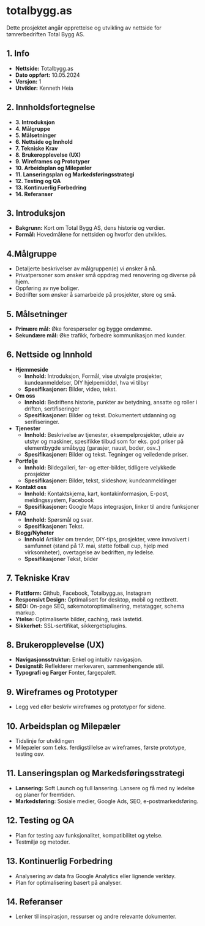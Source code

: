 # totalbygg.as
Dette prosjektet angår opprettelse og utvikling av nettside for tømrerbedriften Total Bygg AS. 

## 1. Info
- **Nettside:** Totalbygg.as
- **Dato oppført:** 10.05.2024
- **Versjon:** 1
- **Utvikler:** Kenneth Heia

## 2. Innholdsfortegnelse
 - **3. Introduksjon**
 - **4. Målgruppe**
 - **5. Målsetninger**
 - **6. Nettside og Innhold**
 - **7. Tekniske Krav**
 - **8. Brukeropplevelse (UX)**
 - **9. Wireframes og Prototyper**
 - **10. Arbeidsplan og Milepæler**
 - **11. Lanseringsplan og Markedsføringsstrategi**
 - **12. Testing og QA**
 - **13. Kontinuerlig Forbedring**
 - **14. Referanser**
## 3. Introduksjon
  - **Bakgrunn:** Kort om Total Bygg AS, dens historie og verdier.
  - **Formål:** Hovedmålene for nettsiden og hvorfor den utvikles.
## 4.Målgruppe
  - Detaljerte beskrivelser av målgruppen(e) vi ønsker å nå.
  - Privatpersoner som ønsker små oppdrag med renovering og diverse på hjem.
  - Oppføring av nye boliger.
  - Bedrifter som ønsker å samarbeide på prosjekter, store og små.
## 5. Målsetninger
  - **Primære mål:** Øke forespørseler og bygge omdømme.
  - **Sekundære mål:** Øke trafikk, forbedre kommunikasjon med kunder.
## 6. Nettside og Innhold
  - **Hjemmeside**
    - **Innhold:** Introduksjon, Formål, vise utvalgte prosjekter, kundeanmeldelser, DIY hjelpemiddel, hva vi tilbyr
    - **Spesifikasjoner:** Bilder, video, tekst.
  - **Om oss**
    - **Innhold:** Bedriftens historie, punkter av betydning, ansatte og roller i driften, sertifiseringer
    - **Spesifikasjoner:** Bilder og tekst. Dokumentert utdanning og serifiseringer.
  - **Tjenester**
    - **Innhold:** Beskrivelse av tjenester, eksempelprosjekter, utleie av utstyr og maskiner, spesifikke tilbud som for eks. god priser på elementbygde småbygg (garasjer, naust, boder, osv..)
    - **Spesifikasjoner:** Bilder og tekst. Tegninger og veiledende priser.
  - **Portfølje**
    - **Innhold:** Bildegalleri, før- og etter-bilder, tidligere velykkede prosjekter
    - **Spesifikasjoner:** Bilder, tekst, slideshow, kundeanmeldinger
  - **Kontakt oss**
    - **Innhold:** Kontaktskjema, kart, kontakinformasjon, E-post, meldingssystem, Facebook
    - **Spesifikasjoner:** Google Maps integrasjon, linker til andre funksjoner
  - **FAQ**
    - **Innhold:** Spørsmål og svar.
    - **Spesifikasjoner:** Tekst.
  - **Blogg/Nyheter**
    - **Innhold** Artikler om trender, DIY-tips, prosjekter, være innvolvert i samfunnet (stand på 17. mai, støtte fotball cup, hjelp med virksomheter), overtagelse av bedriften, ny ledelse.
    - **Spesifikasjoner** Tekst, bilder
## 7. Tekniske Krav
  - **Plattform:** Github, Facebook, Totalbygg.as, Instagram
  - **Responsivt Design:** Optimalisert for desktop, mobil og nettbrett.
  - **SEO:** On-page SEO, søkemotoroptimalisering, metatagger, schema markup.
  - **Ytelse:** Optimaliserte bilder, caching, rask lastetid.
  - **Sikkerhet:** SSL-sertifikat, sikkergetsplugins.
## 8. Brukeropplevelse (UX)
  - **Navigasjonsstruktur:** Enkel og intuitiv navigasjon.
  - **Designstil:** Reflekterer merkevaren, sammenhengende stil.
  - **Typografi og Farger** Fonter, fargepalett.
## 9. Wireframes og Prototyper
  - Legg ved eller beskriv wireframes og prototyper for sidene.
## 10. Arbeidsplan og Milepæler
  - Tidslinje for utviklingen
  - Milepæler som f.eks. ferdigstillelse av wireframes, første prototype, testing osv.
## 11. Lanseringsplan og Markedsføringsstrategi
  - **Lansering:** Soft Launch og full lansering. Lansere og få med ny ledelse og planer for fremtiden.
  - **Markedsføring:** Sosiale medier, Google Ads, SEO, e-postmarkedsføring.
## 12. Testing og QA
  - Plan for testing aav funksjonalitet, kompatibilitet og ytelse.
  - Testmiljø og metoder.
## 13. Kontinuerlig Forbedring
  - Analysering av data fra Google Analytics eller lignende verktøy.
  - Plan for optimalisering basert på analyser.
## 14. Referanser
  - Lenker til inspirasjon, ressurser og andre relevante dokumenter.
